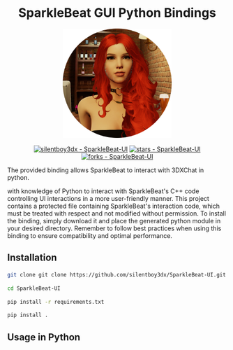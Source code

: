 <h1 align="center">SparkleBeat GUI Python Bindings</h1>

<p align="center">
    <img src="assets/sparklebeat.png" width="250"  height="250" alt="Picture of DJ SparkleBeat" />
</p>
<p align="center">
<a href="https://github.com/silentboy3dx/SparkleBeat-UI" title="Go to GitHub repo"><img src="https://img.shields.io/static/v1?label=silentboy3dx&message=SparkleBeat-UI&color=blue&logo=github" alt="silentboy3dx - SparkleBeat-UI"></a>
<a href="https://github.com/silentboy3dx/SparkleBeat-UI"><img src="https://img.shields.io/github/stars/silentboy3dx/SparkleBeat-UI?style=social" alt="stars - SparkleBeat-UI"></a>
<a href="https://github.com/silentboy3dx/SparkleBeat-UI"><img src="https://img.shields.io/github/forks/silentboy3dx/SparkleBeat-UI?style=social" alt="forks - SparkleBeat-UI"></a>

</p>

The provided binding allows SparkleBeat to interact with 3DXChat in python.

with knowledge of Python to interact with SparkleBeat's C++ code controlling UI interactions in a more user-friendly manner. This project contains a protected file containing SparkleBeat's interaction code, which must be treated with respect and not modified without permission. To install the binding, simply download it and place the generated python module in your desired directory. Remember to follow best practices when using this binding to ensure compatibility and optimal performance.


## Installation

```bash
git clone git clone https://github.com/silentboy3dx/SparkleBeat-UI.git
```

```bash
cd SparkleBeat-UI
```
````bash
pip install -r requirements.txt
````
```bash
pip install .
```
## Usage in Python

<todo>
